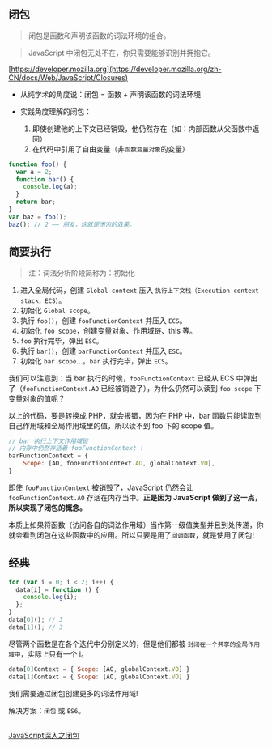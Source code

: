 ## 闭包

> 闭包是函数和声明该函数的词法环境的组合。

> JavaScript 中闭包无处不在，你只需要能够识别并拥抱它。

[https://developer.mozilla.org](https://developer.mozilla.org/zh-CN/docs/Web/JavaScript/Closures)

* 从纯学术的角度说：闭包 = 函数 + 声明该函数的词法环境

* 实践角度理解的闭包：

  1. 即使创建他的上下文已经销毁，他仍然存在（如：内部函数从父函数中返回）
  2. 在代码中引用了自由变量（非`函数变量对象`的变量）


```js
function foo() {
  var a = 2;
  function bar() {
    console.log(a);
  }
  return bar;
}
var baz = foo();
baz(); // 2 —— 朋友，这就是闭包的效果。
```

## 简要执行

> 注：词法分析阶段简称为：初始化

1. 进入全局代码，创建 `Global context` 压入 `执行上下文栈（Execution context stack，ECS）`。
2. 初始化 `Global scope`。
3. 执行 `foo()`，创建 `fooFunctionContext` 并压入 `ECS`。
4. 初始化 `foo scope`，创建变量对象、作用域链、this 等。
5. `foo` 执行完毕，弹出 `ESC`。
6. 执行 `bar()`，创建 `barFunctionContext` 并压入 `ESC`。
7. 初始化 `bar scope`...，`bar` 执行完毕，弹出 `ECS`。

我们可以注意到：当 bar 执行的时候，`fooFunctionContext` 已经从 ECS 中弹出了（`fooFunctionContext.AO` 已经被销毁了），为什么仍然可以读到 `foo scope` 下变量对象的值呢？

以上的代码，要是转换成 PHP，就会报错，因为在 PHP 中，bar 函数只能读取到自己作用域和全局作用域里的值，所以读不到 foo 下的 scope 值。

```js
// bar 执行上下文作用域链
// 内存中仍然存活着 fooFunctionContext !
barFunctionContext = {
    Scope: [AO, fooFunctionContext.AO, globalContext.VO],
}
```

即使 `fooFunctionContext` 被销毁了，JavaScript 仍然会让 `fooFunctionContext.AO` 存活在内存当中。**正是因为 JavaScript 做到了这一点，所以实现了闭包的概念。**

本质上如果将函数（访问各自的词法作用域）当作第一级值类型并且到处传递，你就会看到闭包在这些函数中的应用。所以只要是用了`回调函数`，就是使用了闭包!

## 经典

```js
for (var i = 0; i < 2; i++) {
  data[i] = function () {
    console.log(i);
  };
}
data[0](); // 3
data[1](); // 3
```

尽管两个函数是在各个迭代中分别定义的，但是他们都被 `封闭在一个共享的全局作用域中`，实际上只有一个 i。

```js
data[0]Context = { Scope: [AO, globalContext.VO] }
data[1]Context = { Scope: [AO, globalContext.VO] }
```

我们需要通过闭包创建更多的词法作用域!

解决方案：`闭包` 或 `ES6`。



##

[JavaScript深入之闭包](https://github.com/mqyqingfeng/Blog/issues/9)

